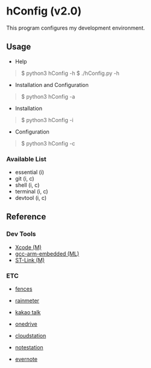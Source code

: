 # hConfig (v2.0)

This program configures my development environment.

## Usage

- Help
> $ python3 hConfig -h
> $ ./hConfig.py -h

- Installation and Configuration
> $ python3 hConfig -a

- Installation
> $ python3 hConfig -i <tools>

- Configuration
> $ python3 hConfig -c <tools>

### Available List

* essential (i)
* git (i, c)
* shell (i, c)
* terminal (i, c)
* devtool (i, c)

## Reference

### Dev Tools

- [Xcode (M)](https://developer.apple.com/xcode)
- [gcc-arm-embedded (ML)](https://developer.arm.com/open-source/gnu-toolchain/gnu-rm)
- [ST-Link (M)](http://www.st.com/en/development-tools/st-link-v2.html)

### ETC

- [fences](https://store.stardock.com/myaccount/products)
- [rainmeter](https://www.rainmeter.net)
- [kakao talk](http://www.kakao.com/talk/ko)

- [onedrive](https://onedrive.live.com/about/en-us/download)
- [cloudstation](https://www.synology.com/en-us/support/download/DS213j)
- [notestation](https://www.synology.com/en-us/support/download/DS213j)
- [evernote](https://evernote.com/download)
